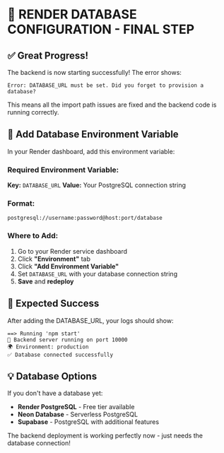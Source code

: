 # 🎯 RENDER DATABASE CONFIGURATION - FINAL STEP

## ✅ Great Progress!
The backend is now starting successfully! The error shows:
```
Error: DATABASE_URL must be set. Did you forget to provision a database?
```

This means all the import path issues are fixed and the backend code is running correctly.

## 🔧 Add Database Environment Variable

In your Render dashboard, add this environment variable:

### Required Environment Variable:
**Key:** `DATABASE_URL`
**Value:** Your PostgreSQL connection string

### Format:
```
postgresql://username:password@host:port/database
```

### Where to Add:
1. Go to your Render service dashboard
2. Click **"Environment"** tab
3. Click **"Add Environment Variable"**
4. Set `DATABASE_URL` with your database connection string
5. **Save** and **redeploy**

## 🚀 Expected Success
After adding the DATABASE_URL, your logs should show:
```
==> Running 'npm start'
🚀 Backend server running on port 10000
🌍 Environment: production
✅ Database connected successfully
```

## 💡 Database Options
If you don't have a database yet:
- **Render PostgreSQL** - Free tier available
- **Neon Database** - Serverless PostgreSQL
- **Supabase** - PostgreSQL with additional features

The backend deployment is working perfectly now - just needs the database connection!